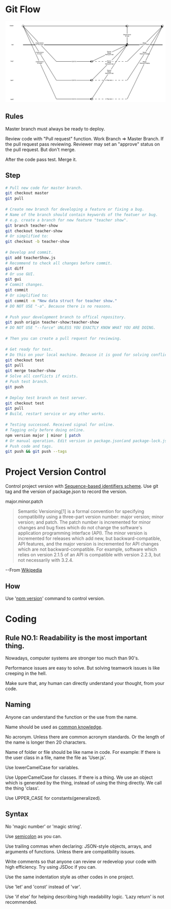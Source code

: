 # Git Flow

<img src="./git-flow.png">

## Rules

Master branch must always be ready to deploy.

Review code with "Pull request" function. Work Branch => Master Branch.
If the pull request pass reviewing.
Reviewer may set an "approve" status on the pull request.
But don't merge.

After the code pass test. Merge it.

## Step

```bash
# Pull new code for master branch.
git checkout master
git pull

# Create new branch for developing a feature or fixing a bug.
# Name of the branch should contain keywords of the featuer or bug.
# e.g. create a branch for new feature "teacher show".
git branch teacher-show
git checkout teacher-show
# Or simplified to:
git checkout -b teacher-show

# Develop and commit.
git add teacherShow.js
# Recommend to check all changes before commit.
git diff
# Or use GUI.
git gui
# Commit changes.
git commit
# Or simplified to:
git commit -m "New data struct for teacher show."
# DO NOT USE "-a". Because there is no reasons.

# Push your development branch to offical repository.
git push origin teacher-show:teacher-show
# DO NOT USE "--force" UNLESS YOU EXACTLY KNOW WHAT YOU ARE DOING.

# Then you can create a pull request for reviewing.

# Get ready for test.
# Do this on your local machine. Because it is good for solving conflicts.
git checkout test
git pull
git merge teacher-show
# Solve all conflicts if exists.
# Push test branch.
git push

# Deploy test branch on test server.
git checkout test
git pull
# Build, restart service or any other works.

# Testing successed. Received signal for online.
# Tagging only before doing online.
npm version major | minor | patch
# Or manual operation. Edit version in package.json(and package-lock.json if exists). Then use command like "git tag v1.2.3"
# Push code and tags.
git push && git push --tags
```

# Project Version Control

Control project version with [Sequence-based identifiers scheme](https://en.wikipedia.org/wiki/Software_versioning#Sequence-based_identifiers). Use git tag and the version of package.json to record the version.

major.minor.patch

> Semantic Versioning[1] is a formal convention for specifying compatibility using a three-part version number: major version; minor version; and patch. The patch number is incremented for minor changes and bug fixes which do not change the software's application programming interface (API). The minor version is incremented for releases which add new, but backward-compatible, API features, and the major version is incremented for API changes which are not backward-compatible. For example, software which relies on version 2.1.5 of an API is compatible with version 2.2.3, but not necessarily with 3.2.4.

--From [Wikipedia](https://en.wikipedia.org/wiki/Software_versioning#Sequence-based_identifiers)

## How

Use '[npm version](https://docs.npmjs.com/cli/version)' command to control version.

# Coding

## Rule NO.1: Readability is the most important thing.

Nowadays, computer systems are stronger too much than 90's.

Performance issues are easy to solve. But solving teamwork issues is like creeping in the hell.

Make sure that, any human can directly understand your thought, from your code.

## Naming

Anyone can understand the function or the use from the name.

Name should be used as [common knowledge](https://en.wikipedia.org/wiki/Common_knowledge_(logic)).

No acronym. Unless there are common acronym standards. Or the length of the name is longer then 20 characters.

Name of folder or file should be like name in code.
For example: If there is the user class in a file, name the file as 'User.js'.

Use lowerCamelCase for variables.

Use UpperCamelCase for classes.
If there is a thing. We use an object which is generated by the thing, instead of using the thing directly. We call the thing 'class'.

Use UPPER_CASE for constants(generalized).

## Syntax

No 'magic number' or 'magic string'.

Use [semicolon](https://github.com/tc39/ecma262/pull/1062/files) as you can.

Use trailing commas when declaring: JSON-style objects, arrays, and arguments of functions. Unless there are compatibility issues.

Write comments so that anyone can review or redevelop your code with high efficiency. Try using JSDoc if you can.

Use the same indentation style as other codes in one project.

Use 'let' and 'const' instead of 'var'.

Use 'if else' for helping describing high readability logic. 'Lazy return' is not recommended.
